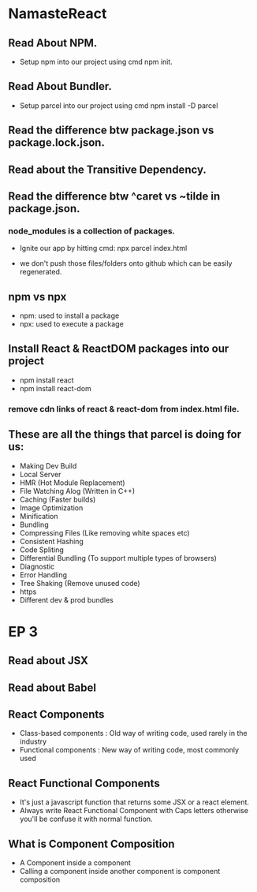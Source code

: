 # NamasteReact

## Read About NPM.

- Setup npm into our project using cmd npm init.

## Read About Bundler.

- Setup parcel into our project using cmd npm install -D parcel

## Read the difference btw package.json vs package.lock.json.

## Read about the Transitive Dependency.

## Read the difference btw ^caret vs ~tilde in package.json.

### node_modules is a collection of packages.

- Ignite our app by hitting cmd: npx parcel index.html

- we don't push those files/folders onto github which can be easily regenerated.

## npm vs npx

- npm: used to install a package
- npx: used to execute a package

## Install React & ReactDOM packages into our project

- npm install react
- npm install react-dom

### remove cdn links of react & react-dom from index.html file.

## These are all the things that parcel is doing for us:

- Making Dev Build
- Local Server
- HMR (Hot Module Replacement)
- File Watching Alog (Written in C++)
- Caching (Faster builds)
- Image Optimization
- Minification
- Bundling
- Compressing Files (Like removing white spaces etc)
- Consistent Hashing
- Code Spliting
- Differential Bundling (To support multiple types of browsers)
- Diagnostic
- Error Handling
- Tree Shaking (Remove unused code)
- https
- Different dev & prod bundles

# EP 3

## Read about JSX

## Read about Babel

## React Components

- Class-based components : Old way of writing code, used rarely in the industry
- Functional components : New way of writing code, most commonly used

## React Functional Components

- It's just a javascript function that returns some JSX or a react element.
- Always write React Functional Component with Caps letters otherwise you'll be confuse it with normal function.

## What is Component Composition

- A Component inside a component
- Calling a component inside another component is component composition
